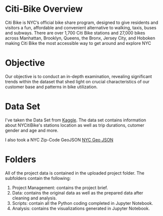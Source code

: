 # Citi-Bike Overview
Citi Bike is NYC’s official bike share program, designed to give residents and visitors a fun, affordable and convenient alternative to walking, taxis, buses and subways. There are over 1,700 Citi Bike stations and 27,000 bikes across Manhattan, Brooklyn, Queens, the Bronx, Jersey City, and Hoboken making Citi Bike the most accessible way to get around and explore NYC

# Objective
Our objective is to conduct an in-depth examination, revealing significant trends within the dataset that shed light on crucial characteristics of our customer base and patterns in bike utilization.

# Data Set
I've taken the Data Set from [Kaggle](https://www.kaggle.com/datasets/ryanmcummings/citi-bike-data). The data set contains information about NYCitiBike's stations location as well as trip durations, cutomer gender and age and more.

I also took a NYC Zip-Code GeoJSON [ NYC Geo JSON](https://cartographyvectors.com/map/508-new-york-city-boroughs-ny)

# Folders

All of the project data is contained in the uploaded project folder. The subfolders contain the following:

1. Project Management: contains the project brief.
2. Data: contains the original data as well as the prepared data after cleaning and analysis.
3. Scripts: contain all the Python coding completed in Jupyter Notebook.
4. Analysis: contains the visualizations generated in Jupyter Notebook.
